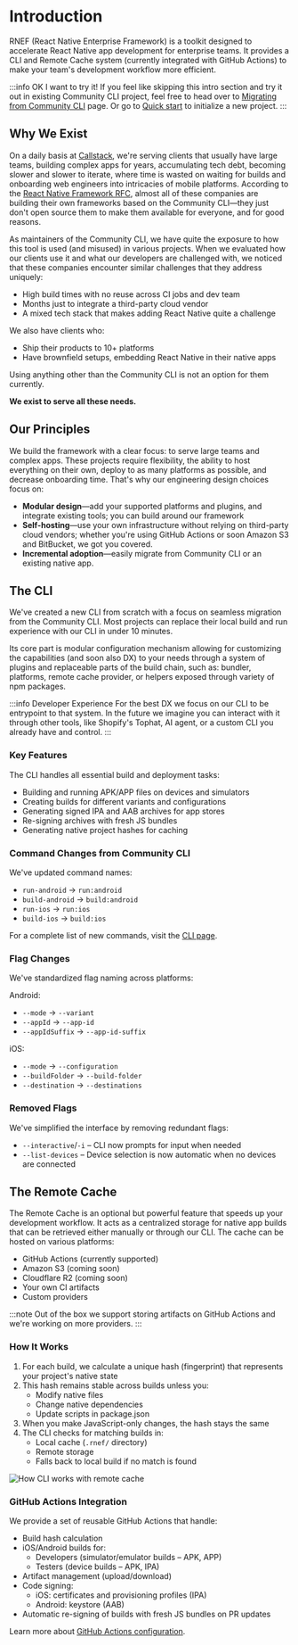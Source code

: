 # Introduction

RNEF (React Native Enterprise Framework) is a toolkit designed to accelerate React Native app development for enterprise teams. It provides a CLI and Remote Cache system (currently integrated with GitHub Actions) to make your team's development workflow more efficient.

:::info OK I want to try it!
If you feel like skipping this intro section and try it out in existing Community CLI project, feel free to head over to [Migrating from Community CLI](/docs/getting-started/migrating-from-community-cli) page. Or go to [Quick start](/docs/getting-started/index) to initialize a new project.
:::

## Why We Exist

On a daily basis at [Callstack](https://callstack.com/), we're serving clients that usually have large teams, building complex apps for years, accumulating tech debt, becoming slower and slower to iterate, where time is wasted on waiting for builds and onboarding web engineers into intricacies of mobile platforms. According to the [React Native Framework RFC](https://github.com/react-native-community/discussions-and-proposals/pull/759), almost all of these companies are building their own frameworks based on the Community CLI—they just don't open source them to make them available for everyone, and for good reasons.

As maintainers of the Community CLI, we have quite the exposure to how this tool is used (and misused) in various projects. When we evaluated how our clients use it and what our developers are challenged with, we noticed that these companies encounter similar challenges that they address uniquely:

- High build times with no reuse across CI jobs and dev team
- Months just to integrate a third-party cloud vendor
- A mixed tech stack that makes adding React Native quite a challenge

We also have clients who:

- Ship their products to 10+ platforms
- Have brownfield setups, embedding React Native in their native apps

Using anything other than the Community CLI is not an option for them currently.

**We exist to serve all these needs.**

## Our Principles

We build the framework with a clear focus: to serve large teams and complex apps. These projects require flexibility, the ability to host everything on their own, deploy to as many platforms as possible, and decrease onboarding time. That's why our engineering design choices focus on:

- **Modular design**—add your supported platforms and plugins, and integrate existing tools; you can build around our framework
- **Self-hosting**—use your own infrastructure without relying on third-party cloud vendors; whether you're using GitHub Actions or soon Amazon S3 and BitBucket, we got you covered.
- **Incremental adoption**—easily migrate from Community CLI or an existing native app.

## The CLI

We've created a new CLI from scratch with a focus on seamless migration from the Community CLI. Most projects can replace their local build and run experience with our CLI in under 10 minutes.

Its core part is modular configuration mechanism allowing for customizing the capabilities (and soon also DX) to your needs through a system of plugins and replaceable parts of the build chain, such as: bundler, platforms, remote cache provider, or helpers exposed through variety of npm packages.

:::info Developer Experience
For the best DX we focus on our CLI to be entrypoint to that system. In the future we imagine you can interact with it through other tools, like Shopify's Tophat, AI agent, or a custom CLI you already have and control.
:::

### Key Features

The CLI handles all essential build and deployment tasks:

- Building and running APK/APP files on devices and simulators
- Creating builds for different variants and configurations
- Generating signed IPA and AAB archives for app stores
- Re-signing archives with fresh JS bundles
- Generating native project hashes for caching

### Command Changes from Community CLI

We've updated command names:

- `run-android` → `run:android`
- `build-android` → `build:android`
- `run-ios` → `run:ios`
- `build-ios` → `build:ios`

For a complete list of new commands, visit the [CLI page](/docs/cli/index).

### Flag Changes

We've standardized flag naming across platforms:

Android:

- `--mode` → `--variant`
- `--appId` → `--app-id`
- `--appIdSuffix` → `--app-id-suffix`

iOS:

- `--mode` → `--configuration`
- `--buildFolder` → `--build-folder`
- `--destination` → `--destinations`

### Removed Flags

We've simplified the interface by removing redundant flags:

- `--interactive`/`-i` – CLI now prompts for input when needed
- `--list-devices` – Device selection is now automatic when no devices are connected

## The Remote Cache

The Remote Cache is an optional but powerful feature that speeds up your development workflow. It acts as a centralized storage for native app builds that can be retrieved either manually or through our CLI. The cache can be hosted on various platforms:

- GitHub Actions (currently supported)
- Amazon S3 (coming soon)
- Cloudflare R2 (coming soon)
- Your own CI artifacts
- Custom providers

:::note
Out of the box we support storing artifacts on GitHub Actions and we're working on more providers.
:::

### How It Works

1. For each build, we calculate a unique hash (fingerprint) that represents your project's native state
2. This hash remains stable across builds unless you:
   - Modify native files
   - Change native dependencies
   - Update scripts in package.json
3. When you make JavaScript-only changes, the hash stays the same
4. The CLI checks for matching builds in:
   - Local cache (`.rnef/` directory)
   - Remote storage
   - Falls back to local build if no match is found

![How CLI works with remote cache](/cli-remote-cache.png)

### GitHub Actions Integration

We provide a set of reusable GitHub Actions that handle:

- Build hash calculation
- iOS/Android builds for:
  - Developers (simulator/emulator builds – APK, APP)
  - Testers (device builds – APK, IPA)
- Artifact management (upload/download)
- Code signing:
  - iOS: certificates and provisioning profiles (IPA)
  - Android: keystore (AAB)
- Automatic re-signing of builds with fresh JS bundles on PR updates

Learn more about [GitHub Actions configuration](/docs/remote-cache/github-actions/configuration).
